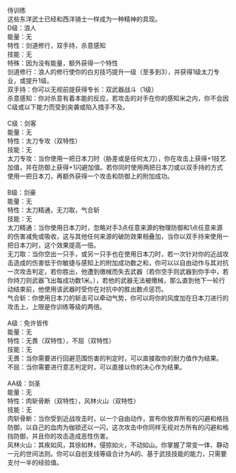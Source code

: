 <title>侍训练</title>
<meta name="GENERATOR" content="WinCHM">
<meta http-equiv="Content-Type" content="text/html; charset=gb2312">
<br>侍训练
<br>这些东洋武士已经和西洋骑士一样成为一种精神的具现。
<br>D级：浪人
<br>能量：无
<br>特性：剑道修行，双手持，杀意感知
<br>技能：无
<br>特殊：因为没有能量，额外获得一个特性
<br>剑道修行：浪人的修行使你的白刃技巧提升一级（至多到3），并获得1级太刀专业，或提升1级。
<br>双手持：你可以无视前提获得专长：双武器战斗（1级）
<br>杀意感知：你对杀意有着本能的反应，若攻击的对手在你的感知米之内，你不会因C级或以下能力而受到突袭或陷入措手不及。
<br>
<br>C级：剑客
<br>能量：无
<br>特性：太刀专攻（双特性）
<br>技能：无
<br>太刀专攻：当你使用一把日本刀时（胁差或是任何太刀），你在攻击上获得+1技艺加值，并在防御上获得+1闪避加值。若你同时使用两把日本刀或以双手持的方式使用一把日本刀，再额外获得一个攻击和防御上的附加成功。
<br>
<br>B级：剑豪
<br>能量：无
<br>特性：太刀精通，无刀取，气合斩
<br>技能：无
<br>太刀精通：当你使用日本刀时，忽略对手3点任意来源的物理防御和1点任意来源的伤害减免或吸收，这与其他任何来源的破防效果相叠加，当你以双手持来使用一把日本刀时，这个效果提高一倍。
<br>无刀取：当你空出一只手，或另一只手也在使用日本刀时，若一次针对你的近战攻击造成的伤害低于你敏捷与感知上的附加成功数之和，你可以以自由动作与其对抗一次攻击判定，若你胜出，他遭到缴械而失去武器（若你空手则武器到你手中，若你持刀则武器飞出每成功数1米。），若他的武器无法被缴械，那么直到他下一轮行动结束前，他使用该武器时受你在对抗中的胜出数点惩罚。
<br>气合斩：你使用日本刀的斩击可以牵动气势，你可以将你的风度加在日本刀进行的攻击上，上限是你训练等级的两倍。
<br>
<br>A级：免许皆传
<br>能量：无
<br>特性：无畏（双特性），不屈（双特性）
<br>技能：无
<br>无畏：当你需要进行回避范围伤害的判定时，可以直接取你的耐力值作为结果。
<br>不屈：当你需要进行意志判定时，可以直接以你的决心作为结果。
<br>
<br>AA级：剑圣
<br>能量：无
<br>特性：肉斩骨断（双特性），风林火山（双特性）
<br>技能：无
<br>肉斩骨断：当你受到近战攻击时，以一个自由动作，宣布你放弃所有的闪避和格挡防御，以自己的血肉为枷锁还以一闪，这次攻击中你同样无视对方所有的闪避和格挡防御，并且你的攻击造成恶性伤害。
<br>风林火山：其疾如风，其徐如林，侵掠如火，不动如山。你掌握了常变一体、静动一元的世间法则。你可以自创支线等级合计为A的、基于武技技能的能力，只需要支付一半的经验值。
